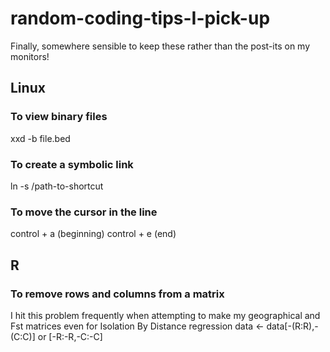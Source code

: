 # random-coding-tips-I-pick-up
Finally, somewhere sensible to keep these rather than the post-its on my monitors!

## Linux

### To view binary files
xxd -b file.bed

### To create a symbolic link
ln -s /path-to-shortcut

### To move the cursor in the line
control + a (beginning)
control + e (end)

## R

### To remove rows and columns from a matrix
I hit this problem frequently when attempting to make my geographical and Fst matrices even for Isolation By Distance regression
data <- data[-(R:R),-(C:C)] or [-R:-R,-C:-C]
